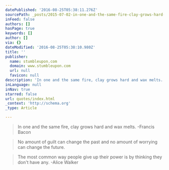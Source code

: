 ```yaml
---
datePublished: '2016-08-25T05:38:11.276Z'
sourcePath: _posts/2015-07-02-in-one-and-the-same-fire-clay-grows-hard-and-wax-melts-fr.md
inFeed: false
authors: []
hasPage: true
keywords: []
author: []
via: {}
dateModified: '2016-08-25T05:38:10.980Z'
title: ''
publisher:
  name: stumbleupon.com
  domain: www.stumbleupon.com
  url: null
  favicon: null
description: 'In one and the same fire, clay grows hard and wax melts. -Francis Bacon'
inLanguage: null
inNav: true
starred: false
url: quotes/index.html
_context: 'http://schema.org'
_type: Article

---
```

> In one and the same fire, clay grows hard and wax melts. -Francis Bacon

> No amount of guilt can change the past and no amount of worrying can change the future.

> The most common way people give up their power is by thinking they don't have any. -Alice Walker